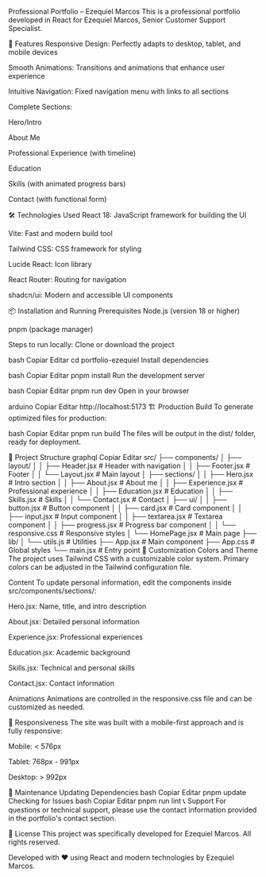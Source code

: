Professional Portfolio – Ezequiel Marcos
This is a professional portfolio developed in React for Ezequiel Marcos, Senior Customer Support Specialist.

🚀 Features
Responsive Design: Perfectly adapts to desktop, tablet, and mobile devices

Smooth Animations: Transitions and animations that enhance user experience

Intuitive Navigation: Fixed navigation menu with links to all sections

Complete Sections:

Hero/Intro

About Me

Professional Experience (with timeline)

Education

Skills (with animated progress bars)

Contact (with functional form)

🛠️ Technologies Used
React 18: JavaScript framework for building the UI

Vite: Fast and modern build tool

Tailwind CSS: CSS framework for styling

Lucide React: Icon library

React Router: Routing for navigation

shadcn/ui: Modern and accessible UI components

📦 Installation and Running
Prerequisites
Node.js (version 18 or higher)

pnpm (package manager)

Steps to run locally:
Clone or download the project

bash
Copiar
Editar
cd portfolio-ezequiel
Install dependencies

bash
Copiar
Editar
pnpm install
Run the development server

bash
Copiar
Editar
pnpm run dev
Open in your browser

arduino
Copiar
Editar
http://localhost:5173
🏗️ Production Build
To generate optimized files for production:

bash
Copiar
Editar
pnpm run build
The files will be output in the dist/ folder, ready for deployment.

📁 Project Structure
graphql
Copiar
Editar
src/
├── components/
│   ├── layout/
│   │   ├── Header.jsx          # Header with navigation
│   │   ├── Footer.jsx          # Footer
│   │   └── Layout.jsx          # Main layout
│   ├── sections/
│   │   ├── Hero.jsx            # Intro section
│   │   ├── About.jsx           # About me
│   │   ├── Experience.jsx      # Professional experience
│   │   ├── Education.jsx       # Education
│   │   ├── Skills.jsx          # Skills
│   │   └── Contact.jsx         # Contact
│   ├── ui/
│   │   ├── button.jsx          # Button component
│   │   ├── card.jsx            # Card component
│   │   ├── input.jsx           # Input component
│   │   ├── textarea.jsx        # Textarea component
│   │   ├── progress.jsx        # Progress bar component
│   │   └── responsive.css      # Responsive styles
│   └── HomePage.jsx            # Main page
├── lib/
│   └── utils.js                # Utilities
├── App.jsx                     # Main component
├── App.css                     # Global styles
└── main.jsx                    # Entry point
🎨 Customization
Colors and Theme
The project uses Tailwind CSS with a customizable color system. Primary colors can be adjusted in the Tailwind configuration file.

Content
To update personal information, edit the components inside src/components/sections/:

Hero.jsx: Name, title, and intro description

About.jsx: Detailed personal information

Experience.jsx: Professional experiences

Education.jsx: Academic background

Skills.jsx: Technical and personal skills

Contact.jsx: Contact information

Animations
Animations are controlled in the responsive.css file and can be customized as needed.

📱 Responsiveness
The site was built with a mobile-first approach and is fully responsive:

Mobile: < 576px

Tablet: 768px - 991px

Desktop: > 992px

🔧 Maintenance
Updating Dependencies
bash
Copiar
Editar
pnpm update
Checking for Issues
bash
Copiar
Editar
pnpm run lint
📞 Support
For questions or technical support, please use the contact information provided in the portfolio's contact section.

📄 License
This project was specifically developed for Ezequiel Marcos. All rights reserved.

Developed with ❤️ using React and modern technologies by Ezequiel Marcos.
